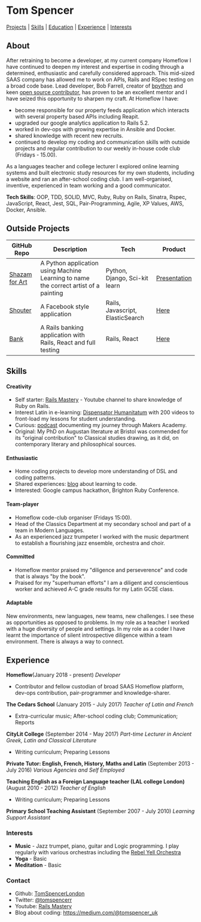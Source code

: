 # Tom Spencer

[Projects](#projects) | [Skills](#skills) | [Education](#education) | [Experience](#experience) | [Interests](#interests)

## About 

After retraining to become a developer, at my current company Homeflow I have continued to deepen my interest and expertise in coding through a determined, enthusiastic and carefully considered approach. This mid-sized SAAS company has allowed me to work on APIs, Rails and RSpec testing on a broad code base. Lead developer, Bob Farrell, creator of [bpython](https://github.com/bpython/bpython) and keen [open source contributor](https://github.com/bobf?tab=repositories), has proven to be an excellent mentor and I have seized this opportunity to sharpen my craft. At Homeflow I have: 
* become responsible for our property feeds application which interacts with several property based APIs including Reapit. 
* upgraded our google analytics application to Rails 5.2.
* worked in dev-ops with growing expertise in Ansible and Docker. 
* shared knowledge with recent new recruits. 
* continued to develop my coding and communication skills with outside projects and regular contribution to our weekly in-house code club (Fridays - 15.00).

As a languages teacher and college lecturer I explored online learning systems and built electronic study resources for my own students, including a website and ran an after-school coding club. I am well-organised, inventive, experienced in team working and a good communicator.

__Tech Skills__: OOP, TDD, SOLID, MVC, Ruby, Ruby on Rails, Sinatra, Rspec, JavaScript, React, Jest, SQL, Pair-Programming, Agile, XP Values, AWS, Docker, Ansible.

## Outside Projects

| GitHub Repo | Description | Tech | Product 
| ----------- | ----------- | ---- | ------- 
| [Shazam for Art](https://github.com/TomSpencerLondon/shazam_for_art)| A Python application using Machine Learning to name the correct artist of a painting | Python, Django, Sci-kit learn | [Presentation](https://www.facebook.com/MakersAcademy/videos/vb.367457470014643/1525253554235023/?type=2&theater)
| [Shouter](https://github.com/TomSpencerLondon/Shouter) | A Facebook style application | Rails, Javascript, ElasticSearch | [Here](https://vast-atoll-20319.herokuapp.com/)
| [Bank](https://github.com/TomSpencerLondon/bank_application)| A Rails banking application with Rails, React and full testing| Rails, React |  [Here](https://bankapporganiser.herokuapp.com/)

## Skills

#### Creativity
* Self starter: [Rails Mastery](https://www.youtube.com/watch?v=JyM_sRkGaME) - Youtube channel to share knowledge of Ruby on Rails.
* Interest Latin in e-learning: [Dispensator Humanitatum](https://www.youtube.com/watch?v=VM4ScXd5CkA&list=PLhhkrQZ2EUKwmtj99Xz95r6rpRnGZ5Brb&index=21) with 200 videos to front-load my lessons for student understanding. 
* Curious: [podcast](https://makersacademy.podbean.com/) documenting my journey through Makers Academy. 
* Original: My PhD on Augustan literature at Bristol was commended for its "original contribution" to Classical studies drawing, as it did, on contemporary literary and philosophical sources.  


#### Enthusiastic
* Home coding projects to develop more understanding of DSL and coding patterns.
* Shared experiences: [blog](https://medium.com/@tomspencer_uk) about learning to code. 
* Interested: Google campus hackathon, Brighton Ruby Conference.

#### Team-player
* Homeflow code-club organiser (Fridays 15:00).
* Head of the Classics Department at my secondary school and part of a team in Modern Languages. 
* As an experienced jazz trumpeter I worked with the music department to establish a flourishing jazz ensemble, orchestra and choir.

#### Committed
* Homeflow mentor praised my "diligence and perseverence" and code that is always "by the book".
* Praised for my "superhuman efforts" I am a diligent and conscientious worker and achieved A-C grade results for my Latin GCSE class.

#### Adaptable 
New environments, new languages, new teams, new challenges. I see these as opportunities as opposed to problems. In my role as a teacher I worked with a huge diversity of people and settings. In my role as a coder I have learnt the importance of silent introspective diligence within a team environment. There is always a way to connect.

## Experience

**Homeflow**(January 2018 - present)
*Developer*
- Contributor and fellow custodian of broad SAAS Homeflow platform, dev-ops contribution, pair-programmer and knowledge-sharer. 

**The Cedars School** (January 2015 - July 2017) 
*Teacher of Latin and French*
- Extra-curricular music; After-school coding club; Communication; Reports 

**CityLit College** (September 2014 - May 2017) 
*Part-time Lecturer in Ancient Greek, Latin and Classical Literature*
- Writing curriculum; Preparing Lessons 

**Private Tutor: English, French, History, Maths and Latin** (September 2013 - July 2016)
*Various Agencies and Self Employed* 

**Teaching English as a Foreign Language teacher (LAL college London)** (August 2010 - 2012)
*Teacher of English* 
- Writing curriculum; Preparing Lessons

**Primary School Teaching Assistant** (September 2007 - July 2010)
*Learning Support Assistant*


### Interests

- **Music** - Jazz trumpet, piano, guitar and Logic programming. I play regularly with various orchestras including the [Rebel Yell Orchestra](https://www.youtube.com/watch?v=oY3XAV5X0cs)
- **Yoga** - Basic
- **Meditation** - Basic

### Contact
- Github: [TomSpencerLondon](https://github.com/TomSpencerLondon)
- Twitter: [@tomspencerr](https://twitter.com/TomSpencerr/media)
- Youtube: [Rails Mastery](https://www.youtube.com/watch?v=JyM_sRkGaME)
- Blog about coding: https://medium.com/@tomspencer_uk
